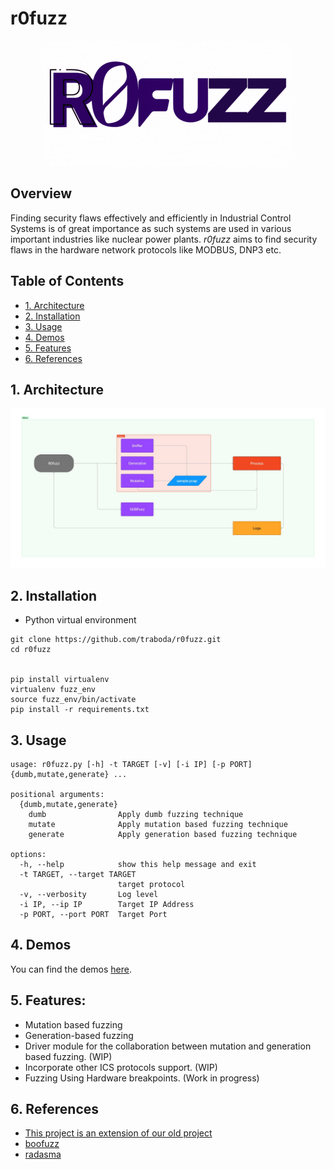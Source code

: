 # r0fuzz

<p align="center">
<img src="static/logo4.gif" alt="r0fuzz-logo" />
</p>

## Overview <!-- omit in toc -->

Finding security flaws effectively and efficiently in Industrial Control Systems is of great importance as such systems are used in various important industries like nuclear power plants. *r0fuzz* aims to find security flaws in the hardware network protocols like MODBUS, DNP3 etc.

## Table of Contents <!-- omit in toc -->

- [1. Architecture](#1-architecture)
- [2. Installation](#2-installation)
- [3. Usage](#3-usage)
- [4. Demos](#4-demos)
- [5. Features](#5-features)
- [6. References](#6-references)

## 1. Architecture
<p align="center">
<img src="static/architecture.jpeg" alt="architecture-design" />
</p>

## 2. Installation

- Python virtual environment

```shell
git clone https://github.com/traboda/r0fuzz.git
cd r0fuzz


pip install virtualenv 
virtualenv fuzz_env
source fuzz_env/bin/activate
pip install -r requirements.txt
```

## 3. Usage

```shell
usage: r0fuzz.py [-h] -t TARGET [-v] [-i IP] [-p PORT] {dumb,mutate,generate} ...

positional arguments:
  {dumb,mutate,generate}
    dumb                Apply dumb fuzzing technique
    mutate              Apply mutation based fuzzing technique
    generate            Apply generation based fuzzing technique

options:
  -h, --help            show this help message and exit
  -t TARGET, --target TARGET
                        target protocol
  -v, --verbosity       Log level
  -i IP, --ip IP        Target IP Address
  -p PORT, --port PORT  Target Port

```
## 4. Demos

You can find the demos [here](/demos).

## 5. Features:

- Mutation based fuzzing
- Generation-based fuzzing 
- Driver module for the collaboration between mutation and generation based fuzzing. (WIP)
- Incorporate other ICS protocols support. (WIP)
- Fuzzing Using Hardware breakpoints. (Work in progress)

## 6. References
- [This project is an extension of our old project](https://github.com/AshwAthi8/R0fuzz/tree/master)
- [boofuzz](https://pypi.org/project/boofuzz/)
- [radasma](https://pypi.org/project/pyradamsa/)
